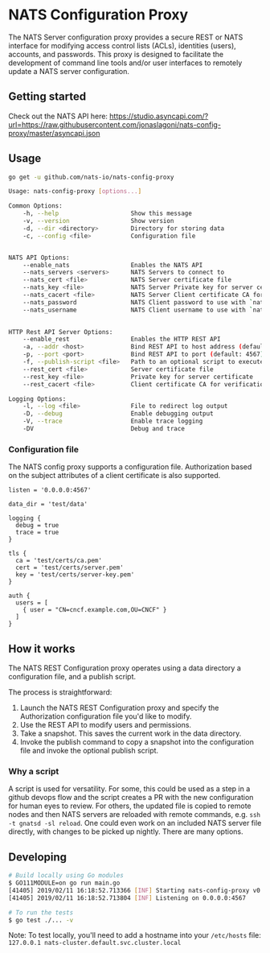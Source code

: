 # NATS Configuration Proxy

The NATS Server configuration proxy provides a secure REST or NATS interface
for modifying access control lists (ACLs), identities (users), accounts, and
passwords.  This proxy is designed to facilitate the development of command
line tools and/or user interfaces to remotely update a NATS server
configuration.


## Getting started

Check out the NATS API here: https://studio.asyncapi.com/?url=https://raw.githubusercontent.com/jonaslagoni/nats-config-proxy/master/asyncapi.json



## Usage

```sh
go get -u github.com/nats-io/nats-config-proxy
```

```sh
Usage: nats-config-proxy [options...]

Common Options:
    -h, --help                    Show this message
    -v, --version                 Show version
    -d, --dir <directory>         Directory for storing data
    -c, --config <file>           Configuration file


NATS API Options:
    --enable_nats                 Enables the NATS API
    --nats_servers <servers>      NATS Servers to connect to
    --nats_cert <file>            NATS Server certificate file
    --nats_key <file>             NATS Server Private key for server certificate
    --nats_cacert <file>          NATS Server Client certificate CA for verification
    --nats_password               NATS Client password to use with `nats_username` to connect to the broker
    --nats_username               NATS Client username to use with `nats_password` to connect to the broker
    

HTTP Rest API Server Options:
    --enable_rest                 Enables the HTTP REST API
    -a, --addr <host>             Bind REST API to host address (default: 0.0.0.0)
    -p, --port <port>             Bind REST API to port (default: 4567)
    -f, --publish-script <file>   Path to an optional script to execute on publish
    --rest_cert <file>            Server certificate file
    --rest_key <file>             Private key for server certificate
    --rest_cacert <file>          Client certificate CA for verification

Logging Options:
    -l, --log <file>              File to redirect log output
    -D, --debug                   Enable debugging output
    -V, --trace                   Enable trace logging
    -DV                           Debug and trace

```

### Configuration file

The NATS config proxy supports a configuration file.  Authorization based
on the subject attributes of a client certificate is also supported.

```hcl
listen = '0.0.0.0:4567'

data_dir = 'test/data'

logging {
  debug = true
  trace = true
}

tls {
  ca = 'test/certs/ca.pem'
  cert = 'test/certs/server.pem'
  key = 'test/certs/server-key.pem'
}

auth {
  users = [
    { user = "CN=cncf.example.com,OU=CNCF" }
  ]
}
```

## How it works

The NATS REST Configuration proxy operates using a data directory a
configuration file, and a publish script.

The process is straightforward:

1. Launch the NATS REST Configuration proxy and specify the Authorization
configuration file you'd like to modify.
2. Use the REST API to modify users and permissions.
3. Take a snapshot.  This saves the current work in the data directory.
4. Invoke the publish command to copy a snapshot into the configuration
file and invoke the optional publish script.

### Why a script

A script is used for versatility.  For some, this could be used as
a step in a github devops flow and the script creates a PR with the new configuration
for human eyes to review.  For others, the updated file is copied to remote nodes and
then NATS servers are reloaded with remote commands, e.g. `ssh -t gnatsd -sl reload`.
One could even work on an included NATS server file directly, with changes to be picked
up nightly.  There are many options.

## Developing

```sh
# Build locally using Go modules
$ GO111MODULE=on go run main.go
[41405] 2019/02/11 16:18:52.713366 [INF] Starting nats-config-proxy v0.0.1
[41405] 2019/02/11 16:18:52.713804 [INF] Listening on 0.0.0.0:4567

# To run the tests
$ go test ./... -v
```

Note:  To test locally, you'll need to add a hostname into your `/etc/hosts` file:
`127.0.0.1 nats-cluster.default.svc.cluster.local`

